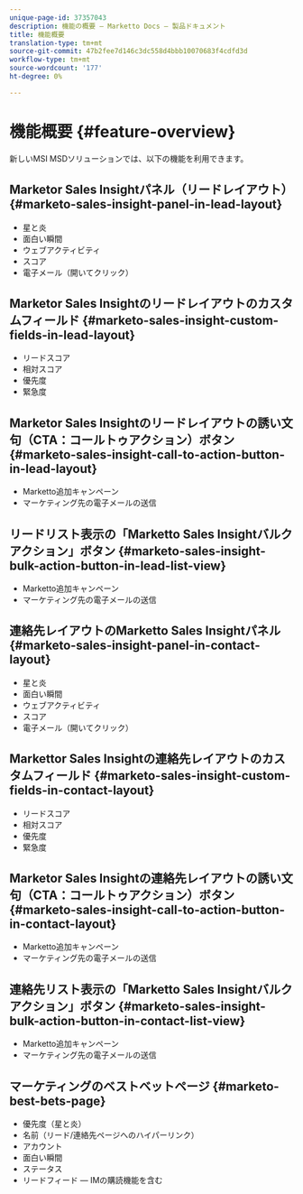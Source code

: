 ```yaml
---
unique-page-id: 37357043
description: 機能の概要 — Marketto Docs — 製品ドキュメント
title: 機能概要
translation-type: tm+mt
source-git-commit: 47b2fee7d146c3dc558d4bbb10070683f4cdfd3d
workflow-type: tm+mt
source-wordcount: '177'
ht-degree: 0%

---
```



# 機能概要 {#feature-overview}

新しいMSI MSDソリューションでは、以下の機能を利用できます。

## Marketor Sales Insightパネル（リードレイアウト）  {#marketo-sales-insight-panel-in-lead-layout}

* 星と炎
* 面白い瞬間
* ウェブアクティビティ
* スコア
* 電子メール（開いてクリック）

## Marketor Sales Insightのリードレイアウトのカスタムフィールド  {#marketo-sales-insight-custom-fields-in-lead-layout}

* リードスコア
* 相対スコア
* 優先度
* 緊急度

## Marketor Sales Insightのリードレイアウトの誘い文句（CTA：コールトゥアクション）ボタン  {#marketo-sales-insight-call-to-action-button-in-lead-layout}

* Marketto追加キャンペーン
* マーケティング先の電子メールの送信

## リードリスト表示の「Marketto Sales Insightバルクアクション」ボタン  {#marketo-sales-insight-bulk-action-button-in-lead-list-view}

* Marketto追加キャンペーン
* マーケティング先の電子メールの送信

## 連絡先レイアウトのMarketto Sales Insightパネル  {#marketo-sales-insight-panel-in-contact-layout}

* 星と炎
* 面白い瞬間
* ウェブアクティビティ
* スコア
* 電子メール（開いてクリック）

## Markettor Sales Insightの連絡先レイアウトのカスタムフィールド  {#marketo-sales-insight-custom-fields-in-contact-layout}

* リードスコア
* 相対スコア
* 優先度
* 緊急度

## Marketor Sales Insightの連絡先レイアウトの誘い文句（CTA：コールトゥアクション）ボタン  {#marketo-sales-insight-call-to-action-button-in-contact-layout}

* Marketto追加キャンペーン
* マーケティング先の電子メールの送信

## 連絡先リスト表示の「Marketto Sales Insightバルクアクション」ボタン  {#marketo-sales-insight-bulk-action-button-in-contact-list-view}

* Marketto追加キャンペーン
* マーケティング先の電子メールの送信

## マーケティングのベストベットページ  {#marketo-best-bets-page}

* 優先度（星と炎）
* 名前（リード/連絡先ページへのハイパーリンク）
* アカウント
* 面白い瞬間
* ステータス
* リードフィード — IMの購読機能を含む

